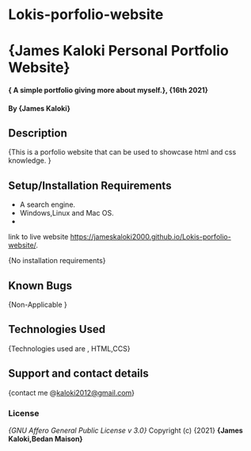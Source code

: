# Lokis-porfolio-website
# {James Kaloki Personal Portfolio Website}
#### { A simple portfolio giving more about myself.}, {16th 2021}
#### By **{James Kaloki}**
## Description
{This is a porfolio website that can be used to showcase html and css knowledge. }
## Setup/Installation Requirements
* A search engine.
* Windows,Linux and Mac OS.
*
link to live website https://jameskaloki2000.github.io/Lokis-porfolio-website/.

{No installation requirements}
## Known Bugs
{Non-Applicable }
## Technologies Used
{Technologies used are , HTML,CCS}
## Support and contact details
{contact me @kaloki2012@gmail.com}
### License
*{GNU Affero General Public License v 3.0}*
Copyright (c) {2021} **{James Kaloki,Bedan Maison}**
